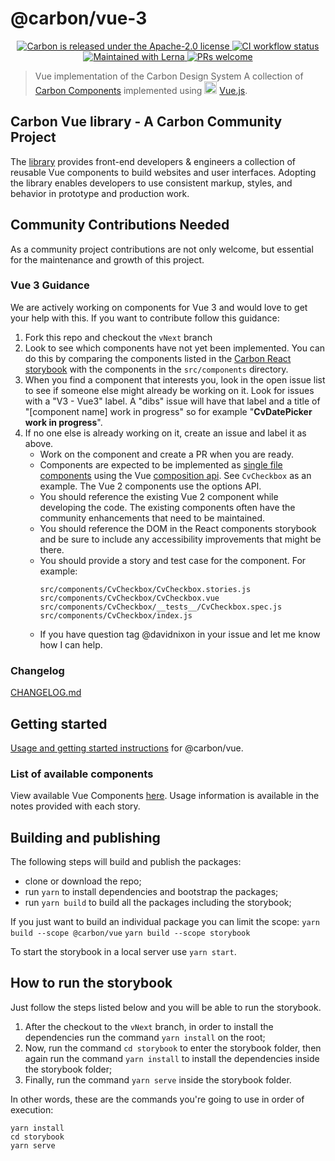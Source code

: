 # @carbon/vue-3

<p align="center">
  <a href="https://github.com/carbon-design-system/carbon/blob/master/LICENSE">
    <img src="https://img.shields.io/badge/license-Apache--2.0-blue.svg" alt="Carbon is released under the Apache-2.0 license" />
  </a>
  <a href="https://github.com/carbon-design-system/carbon/actions/workflows/ci.yml">
    <img src="https://github.com/carbon-design-system/carbon/actions/workflows/ci.yml/badge.svg" alt="CI workflow status" />
  </a>
  <a href="https://lerna.js.org/">
    <img src="https://img.shields.io/badge/maintained%20with-lerna-cc00ff.svg" alt="Maintained with Lerna" />
  </a>
  <a href="https://github.com/carbon-design-system/carbon/blob/master/.github/CONTRIBUTING.md">
    <img src="https://img.shields.io/badge/PRs-welcome-brightgreen.svg" alt="PRs welcome" />
  </a>
</p>

> Vue implementation of the Carbon Design System
> A collection of [Carbon Components](https://github.com/carbon-design-system/carbon-components) implemented using <img src="https://vuejs.org/images/logo.png" width="20" alt="Vue logo"> [Vue.js](https://vuejs.org/).

## Carbon Vue library - A Carbon Community Project

The [library](http://vue.carbondesignsystem.com/) provides front-end developers & engineers a collection of reusable Vue components to build websites and user interfaces. Adopting the library enables developers to use consistent markup, styles, and behavior in prototype and production work.

## Community Contributions Needed

As a community project contributions are not only welcome, but essential for the maintenance and growth of this project.

### Vue 3 Guidance

We are actively working on components for Vue 3 and would love to get your help with this. If you want to contribute follow this guidance:

1. Fork this repo and checkout the `vNext` branch
2. Look to see which components have not yet been implemented. You can do this by comparing the components listed in the [Carbon React storybook](https://react.carbondesignsystem.com/?path=/story/getting-started-welcome--welcome) with the components in the `src/components` directory.
3. When you find a component that interests you, look in the open issue list to see if someone else might already be working on it. Look for issues with a "V3 - Vue3" label. A "dibs" issue will have that label and a title of "[component name] work in progress" so for example "**CvDatePicker work in progress**".
4. If no one else is already working on it, create an issue and label it as above.
   - Work on the component and create a PR when you are ready.
   - Components are expected to be implemented as [single file components](https://vuejs.org/guide/scaling-up/sfc.html) using the Vue [composition api](https://vuejs.org/guide/extras/composition-api-faq.html). See `CvCheckbox` as an example. The Vue 2 components use the options API.
   - You should reference the existing Vue 2 component while developing the code. The existing components often have the community enhancements that need to be maintained.
   - You should reference the DOM in the React components storybook and be sure to include any accessibility improvements that might be there.
   - You should provide a story and test case for the component. For example:
     ```
     src/components/CvCheckbox/CvCheckbox.stories.js
     src/components/CvCheckbox/CvCheckbox.vue
     src/components/CvCheckbox/__tests__/CvCheckbox.spec.js
     src/components/CvCheckbox/index.js
     ```
   - If you have question tag @davidnixon in your issue and let me know how I can help.

### Changelog

[CHANGELOG.md](./packages/core/CHANGELOG.md)

## Getting started

[Usage and getting started instructions](./packages/core/README.md#getting-started) for @carbon/vue.

### List of available components

View available Vue Components [here](http://vue.carbondesignsystem.com). Usage information is available in the notes provided with each story.

## Building and publishing

The following steps will build and publish the packages:

- clone or download the repo;
- run `yarn` to install dependencies and bootstrap the packages;
- run `yarn build` to build all the packages including the storybook;

If you just want to build an individual package you can limit the scope:
`yarn build --scope @carbon/vue`
`yarn build --scope storybook`

To start the storybook in a local server use `yarn start`.

## How to run the storybook

Just follow the steps listed below and you will be able to run the storybook.

1. After the checkout to the `vNext` branch, in order to install the dependencies run the command `yarn install` on the root;
2. Now, run the command `cd storybook` to enter the storybook folder, then again run the command `yarn install` to install the dependencies inside the storybook folder;
3. Finally, run the command `yarn serve` inside the storybook folder.

In other words, these are the commands you're going to use in order of execution:

```
yarn install
cd storybook
yarn serve
```
